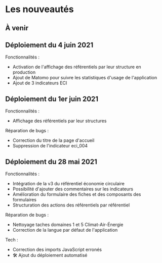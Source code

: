 # Les nouveautés

## À venir

## Déploiement du 4 juin 2021

Fonctionnalités :
- Activation de l'affichage des référentiels par leur structure en production
- Ajout de Matomo pour suivre les statistiques d'usage de l'application
- Ajout de 3 indicateurs ECI

## Déploiement du 1er juin 2021

Fonctionnalités :
- Affichage des référentiels par leur structures

Réparation de bugs :
- Correction du titre de la page d'accueil
- Suppression de l'indicateur eci_004

## Déploiement du 28 mai 2021

Fonctionnalités :
  - Intégration de la v3 du référentiel économie circulaire
  - Possibilité d'ajouter des commentaires sur les indicateurs
  - Amélioration du formulaire des fiches et des composants des formulaires
  - Structuration des actions des référentiels par référentiel

Réparation de bugs :
  - Nettoyage taches domaines 1 et 5 Climat-Air-Énergie
  - Correction de la langue par défaut de l'application

Tech :
  - Correction des imports JavaScript erronés
  - 🛠️ Ajout du déploiement automatisé
